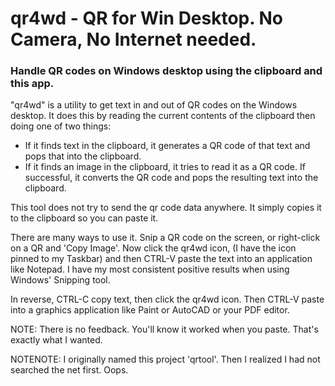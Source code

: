 # qr4wd - QR for Win Desktop. No Camera, No Internet needed.

### Handle QR codes on Windows desktop using the clipboard and this app.

"qr4wd" is a utility to get text in and out of QR codes on the Windows desktop.
It does this by reading the current contents of the clipboard then doing one of two things:

 - If it finds text in the clipboard, it generates a QR code of that text
        and pops that into the clipboard.
 - If it finds an image in the clipboard, it tries to read it as a QR code.  If successful, 
        it converts the QR code and pops the resulting text into the clipboard.

This tool does not try to send the qr code data anywhere.  It simply copies it to the
clipboard so you can paste it.

There are many ways to use it. Snip a QR code on the screen, or right-click on a QR and 'Copy Image'.
Now click the qr4wd icon, (I have the icon pinned to my Taskbar) and then CTRL-V paste the text into an application 
like Notepad. I have my most consistent positive results when using Windows' Snipping tool.

In reverse, CTRL-C copy text, then click the qr4wd icon.  Then CTRL-V paste into a graphics 
application like Paint or AutoCAD or your PDF editor.

NOTE: There is no feedback. You'll know it worked when you paste. That's exactly
what I wanted.

NOTENOTE: I originally named this project 'qrtool'. Then I realized I had not searched the net first. Oops.
